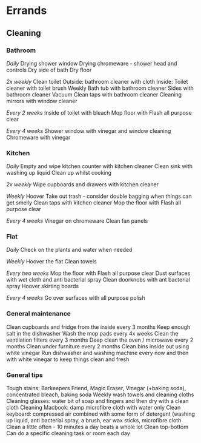 # Errands 
## Cleaning
### Bathroom 
*Daily* 
Drying shower window 
Drying chromeware - shower head and controls
Dry side of bath
Dry floor 

*2x weekly* 
Clean toilet 
Outside: bathroom cleaner with cloth
Inside: Toilet cleaner with toilet brush
Weekly 
Bath tub with bathroom cleaner
Sides with bathroom cleaner
Vacuum
Clean taps with bathroom cleaner
Cleaning mirrors with window cleaner 

*Every 2 weeks* 
Inside of toilet with bleach 
Mop floor with Flash all purpose clear

*Every 4 weeks* 
Shower window with vinegar and window cleaning 
Chromeware with vinegar

### Kitchen 
*Daily*
Empty and wipe kitchen counter with kitchen cleaner
Clean sink with washing up liquid
Clean up whilst cooking 

*2x weekly* 
Wipe cupboards and drawers with kitchen cleaner

*Weekly*
Hoover
Take out trash - consider double bagging when things can get smelly 
Clean taps with kitchen cleaner
Mop the floor with Flash all purpose clear

*Every 4 weeks*
Vinegar on chromeware 
Clean fan panels 

### Flat 
*Daily* 
Check on the plants and water when needed 

*Weekly* 
Hoover the flat
Clean towels

*Every two weeks*
Mop the floor with Flash all purpose clear
Dust surfaces with wet cloth and anti bacterial spray 
Clean doorknobs with ant bacterial spray 
Hoover skirting boards 

*Every 4 weeks* 
Go over surfaces with all purpose polish 

### General maintenance 
Clean cupboards and fridge from the inside every 3 months 
Keep enough salt in the dishwasher 
Wash the mop pads every 4x weeks 
Clean the ventilation filters every 3 months 
Deep clean the oven / microwave every 2 months
Clean under furniture every 2 months 
Clean bins inside out using white vinegar
Run dishwasher and washing machine every now and then with white vinegar to keep things clean and fresh 

### General tips
Tough stains: Barkeepers Friend, Magic Eraser, Vinegar (+baking soda), concentrated bleach, baking soda 
Weekly wash towels and cleaning cloths 
Cleaning glasses: water bit of soap and fingers and then dry with a clean cloth
Cleaning Macbook: damp microfibre cloth with water only 
Clean keyboard: compressed air combined with some form of detergent (washing up liquid, anti bacterial spray, a brush, ear wax sticks, microfibre cloth  
Clean a little often - 10 minutes a day beats a whole lot 
Clean top-bottom 
Can do a specific cleaning task or room each day 

